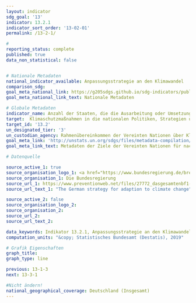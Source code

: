 ```yaml
---
layout: indicator
sdg_goal: '13'
indicator: 13.2.1
indicator_sort_order: '13-02-01'
permalink: /13-2-1/

#
reporting_status: complete
published: true
data_non_statistical: false


# Nationale Metadaten
national_indicator_available: Anpassungsstrategie an den Klimawandel
comparison_sdg:
goal_meta_national_link: https://g205sdgs.github.io/sdg-indicators/public/MetaDe/13.2.1.pdf
goal_meta_national_link_text: Nationale Metadaten

# Globale Metadaten
indicator_name: Anzahl der Staaten, die die Ausarbeitung oder Umsetzung einer/s integrierten Politik/Strategie/Plans verkündet haben, welche/r ihre Fähigkeit zur Anpassung an die negativen Auswirkungen des Klimawandels erhöht und die Widerstandsfähigkeit gegenüber Klimaänderungen als auch eine rückläufige Entwicklung der Treibhausgasemissionen fördert ohne die Nahrungsmittelproduktion zu gefährden (einschließlich eines nationalen Anpassungsplans, national festgelegten Beitrags, nationaler Kommunikation, zweijährlichen Aktualisierungsberichts oder anderer)
target:  Klimaschutzmaßnahmen in die nationalen Politiken, Strategien und Planungen einbeziehen
target_id: '13.2'
un_designated_tier: '3'
un_custodian_agency: Rahmenübereinkommen der Vereinten Nationen über Klimaänderungen (UNFCCC)
goal_meta_link: 'http://unstats.un.org/sdgs/files/metadata-compilation/Metadata-Goal-13.pdf'
goal_meta_link_text: Metadaten der Ziele der Vereinten Nationen für nachhaltige Entwicklung

# Datenquelle

source_active_1: true
source_organisation_logo_1: <a href="https://www.bundesregierung.de/breg-de"><img src="https://g205sdgs.github.io/sdg-indicators/public/logos/bundesregierung.png" alt="Logo Bundesregierung" /></a>
source_organisation_1: Die Bundesregierung
source_url_1: https://www.preventionweb.net/files/27772_dasgesamtenbf1-63.pdf
source_url_text_1: "The German strategy for adaption to climate change"

source_active_2: false
source_organisation_logo_2:
source_organisation_2:
source_url_2:
source_url_text_2:

data_keywords: Indikator 13.2.1, Anpassungsstrategie an den Klimawandel, Rahmenübereinkommen der Vereinten Nationen über Klimaänderungen (UNFCCC)
computation_units: "&copy; Statistisches Bundesamt (Destatis), 2019"

# Grafik Eigenschaften
graph_title:
graph_type: line

previous: 13-1-3
next: 13-3-1

#Nicht ändern!
national_geographical_coverage: Deutschland (Insgesamt)
---
```

